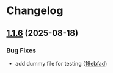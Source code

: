 # Changelog

## [1.1.6](https://github.com/haniffalab/strapi-api/compare/v1.1.5...v1.1.6) (2025-08-18)


### Bug Fixes

* add dummy file for testing ([19ebfad](https://github.com/haniffalab/strapi-api/commit/19ebfadbb274ca728346240f21a2d0379cece0d6))
